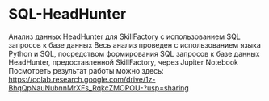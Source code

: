 # SQL-HeadHunter
Анализ данных HeadHunter для SkillFactory с использованием SQL запросов к базе данных
Весь анализ проведен с использованием языка Python и SQL,
посредством формирования SQL запросов к базе данных HeadHunter, предоставленной SkillFactory,
через Jupiter Notebook
Посмотреть результат работы можно здесь: https://colab.research.google.com/drive/1z-BhqQpNauNubnnMrXFs_RqkcZMOPOU-?usp=sharing
